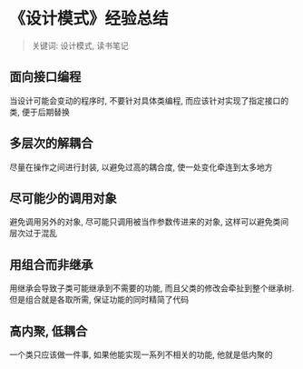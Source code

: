 # 《设计模式》经验总结

> 关键词: 设计模式, 读书笔记

## 面向接口编程

当设计可能会变动的程序时, 不要针对具体类编程, 而应该针对实现了指定接口的类, 便于后期替换

## 多层次的解耦合

尽量在操作之间进行封装, 以避免过高的耦合度, 使一处变化牵连到太多地方

## 尽可能少的调用对象

避免调用另外的对象, 尽可能只调用被当作参数传进来的对象, 这样可以避免类间层次过于混乱

## 用组合而非继承

用继承会导致子类可能继承到不需要的功能, 而且父类的修改会牵扯到整个继承树.  
但是组合就是各取所需, 保证功能的同时精简了代码

## 高内聚, 低耦合

一个类只应该做一件事, 如果他能实现一系列不相关的功能, 他就是低内聚的

